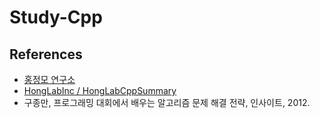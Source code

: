 # Study-Cpp

## References
- [홍정모 연구소](https://honglab.co.kr/)
- [HongLabInc / HongLabCppSummary](https://github.com/HongLabInc/HongLabCppSummary)
- 구종만, 프로그래밍 대회에서 배우는 알고리즘 문제 해결 전략, 인사이트, 2012.
